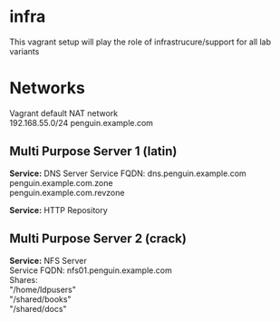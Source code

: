 # infra 
This vagrant setup will play the role of infrastrucure/support for all lab variants  

# Networks  
Vagrant default NAT network   
192.168.55.0/24 penguin.example.com   


## Multi Purpose Server 1 (latin)  
**Service:** DNS Server
Service FQDN: dns.penguin.example.com
penguin.example.com.zone  
penguin.example.com.revzone  
        
**Service:** HTTP Repository    

## Multi Purpose Server 2 (crack)      
**Service:** NFS Server  
Service FQDN: nfs01.penguin.example.com  
Shares:  
	"/home/ldpusers"  
	"/shared/books"  
	"/shared/docs"   

